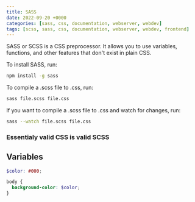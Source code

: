 ```yaml
---
title: SASS
date: 2022-09-20 +0000
categories: [sass, css, documentation, webserver, webdev]
tags: [scss, sass, css, documentation, webserver, webdev, frontend]
---
```


SASS or SCSS is a CSS preprocessor. It allows you to use variables, functions, and other features that don't exist in plain CSS.

To install SASS, run:

```bash
npm install -g sass
```

To compile a .scss file to .css, run:

```bash
sass file.scss file.css
```

If you want to compile a .scss file to .css and watch for changes, run:

```bash
sass --watch file.scss file.css
```

### Essentialy valid CSS is valid SCSS

## Variables

```scss
$color: #000;

body {
  background-color: $color;
}
```
